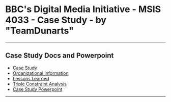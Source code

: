 # BBC's Digital Media Initiative - MSIS 4033 - Case Study - by "TeamDunarts"

* * *
## Case Study Docs and Powerpoint


- [Case Study](https://github.com/goosen78/goosen78.github.io/blob/master/case-study-summary.md)
- [Organizational Information](https://github.com/goosen78/goosen78.github.io/blob/master/organizational-information.md)
- [Lessons Learned](https://github.com/goosen78/goosen78.github.io/blob/master/lessons-learned.md)
- [Triple Constraint Analysis](https://github.com/goosen78/goosen78.github.io/blob/master/triple-constraint-analysis.md)
- [Case Study Powerpoint](https://github.com/goosen78/goosen78.github.io/blob/master/index.html)

* * *
